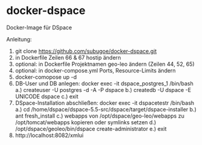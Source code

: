 # docker-dspace
Docker-Image für DSpace

Anleitung:

1. git clone https://github.com/subugoe/docker-dspace.git
2. in Dockerfile Zeilen 66 & 67 hostip ändern
2. optional: in Dockerfile Projektnamen geo-leo ändern (Zeilen 44, 52, 65)
3. optional: in docker-compose.yml Ports, Resource-Limits ändern
4. docker-comopose up -d
5. DB-User und DB anlegen: docker exec -it dspace_postgres_1 /bin/bash
   a.) createuser -U postgres -d -A -P dspace
   b.) createdb -U dspace -E UNICODE dspace
   c.) exit
6. DSpace-Installation abschließen: docker exec -it dspacetestr /bin/bash
   a.) cd /home/dspace/dspace-5.5-src/dspace/target/dspace-installer
   b.) ant fresh_install
   c.) webapps von /opt/dspace/geo-leo/webapps zu /opt/tomcat/webapps kopieren oder symlinks setzen
   d.) /opt/dspace/geoleo/bin/dspace create-administrator
   e.) exit
7. http://localhost:8082/xmlui
